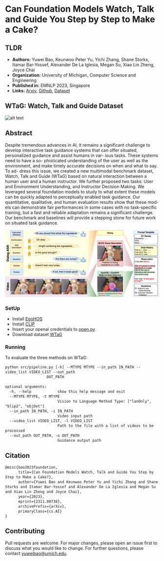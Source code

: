# Can Foundation Models Watch, Talk and Guide You Step by Step to Make a Cake?

## TLDR

- **Authors:** Yuwei Bao, Keunwoo Peter Yu, Yichi Zhang, Shane Storks, Itamar Bar-Yossef, Alexander De La Iglesia, Megan Su, Xiao Lin Zheng, Joyce Chai
- **Organization:** University of Michigan, Computer Science and Engineering
- **Published in:** EMNLP 2023, Singapore
- **Links:** [Arxiv](https://arxiv.org/abs/2311.00738), [Github](https://github.com/sled-group/Watch-Talk-and-Guide), [Dataset](https://forms.gle/CMgWadMtbaA7tNnE6)



## WTaG: Watch, Talk and Guide Dataset
![alt text](https://github.com/sled-group/Watch-Talk-and-Guide/blob/main/assets/demo.gif)


## Abstract
Despite tremendous advances in AI, it remains a significant challenge to develop interactive task guidance systems that can offer situated, personalized guidance and assist humans in var- ious tasks. These systems need to have a so- phisticated understanding of the user as well as the environment, and make timely accurate decisions on when and what to say. To ad- dress this issue, we created a new multimodal benchmark dataset, Watch, Talk and Guide (WTaG) based on natural interaction between a human user and a human instructor. We further proposed two tasks: User and Environment Understanding, and Instructor Decision Making. We leveraged several foundation models to study to what extent these models can be quickly adapted to perceptually enabled task guidance. Our quantitative, qualitative, and human evaluation results show that these mod- els can demonstrate fair performances in some cases with no task-specific training, but a fast and reliable adaptation remains a significant challenge. Our benchmark and baselines will provide a stepping stone for future work on situated task guidance.



![alt text](https://github.com/sled-group/Watch-Talk-and-Guide/blob/main/assets/example.png)


### SetUp
- Install [EgoHOS](https://github.com/owenzlz/EgoHOS)
- Install [CLIP](https://github.com/openai/CLIP)
- Insert your openai credentials to [open.py](https://github.com/sled-group/Watch-Talk-and-Guide/blob/main/src/open.py)
- Download dataset [WTaG](https://forms.gle/CMgWadMtbaA7tNnE6)


### Running
To evaluate the three methods on WTaG:
```
python src/pipeline.py [-h] --MTYPE MTYPE --in_path IN_PATH --video_list VIDEO_LIST --out_path
                   OUT_PATH

optional arguments:
  -h, --help            show this help message and exit
  --MTYPE MTYPE, -t MTYPE
                        Vision to Language Method Type: ["lanOnly", "blip2", "objDet"]
  --in_path IN_PATH, -i IN_PATH
                        Video input path
  --video_list VIDEO_LIST, -l VIDEO_LIST
                        Path to the file with a list of videos to be processed
  --out_path OUT_PATH, -o OUT_PATH
                        Guidance output path
 ```


 ## Citation
```
@misc{bao2023foundation,
      title={Can Foundation Models Watch, Talk and Guide You Step by Step to Make a Cake?}, 
      author={Yuwei Bao and Keunwoo Peter Yu and Yichi Zhang and Shane Storks and Itamar Bar-Yossef and Alexander De La Iglesia and Megan Su and Xiao Lin Zheng and Joyce Chai},
      year={2023},
      eprint={2311.00738},
      archivePrefix={arXiv},
      primaryClass={cs.AI}
}
```


## Contributing
Pull requests are welcome. For major changes, please open an issue first to discuss what you would like to change. For further questions, please contact yuweibao@umich.edu.

